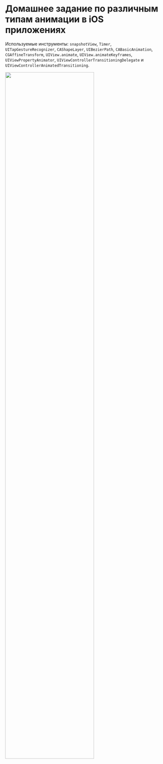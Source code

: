 # Домашнее задание по различным типам анимации в iOS приложениях

Используемые инструменты: `snapshotView`, `Timer`, `UITapGestureRecognizer`, `CAShapeLayer`, `UIBezierPath`, `CABasicAnimation`, `CGAffineTransform`, `UIView.animate`, `UIView.animateKeyframes`, `UIViewPropertyAnimator`, `UIViewControllerTransitioningDelegate` и `UIViewControllerAnimatedTransitioning`.

<img src="demonstration.gif" width="75%" />
